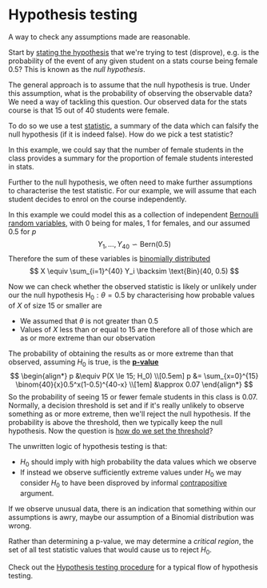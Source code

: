 # Hypothesis testing

A way to check any assumptions made are reasonable.

Start by [stating the hypothesis](202210151254.md) that we're trying to test
(disprove), e.g. is the probability of the event of any given student on a stats
course being female 0.5? This is known as the *null hypothesis*.

The general approach is to assume that the null hypothesis is true. Under this
assumption, what is the probability of observing the observable data? We need a
way of tackling this question. Our observed data for the stats course is that 15
out of 40 students were female.

To do so we use a test [statistic](202210101627.md), a summary of the data which
can falsify the null hypothesis (if it is indeed false). How do we pick a test
statistic?

In this example, we could say that the number of female students in the class
provides a summary for the proportion of female students interested in stats.

Further to the null hypothesis, we often need to make further assumptions to
characterise the test statistic. For our example, we will assume that each
student decides to enrol on the course independently.

In this example we could model this as a collection of independent
[Bernoulli random variables](202210081010.md), with 0 being for males, 1 for
females, and our assumed 0.5 for $p$
$$
Y_1, \ldots, Y_{40} \backsim \text{Bern}(0.5)
$$
Therefore the sum of these variables is [binomially distributed](202210081358.md)
$$
X \equiv \sum_{i=1}^{40} Y_i \backsim \text{Bin}(40, 0.5)
$$

Now we can check whether the observed statistic is likely or unlikely under our
the null hypothesis $\text{H}_0: \theta = 0.5$ by characterising how probable
values of $X$ of size 15 or smaller are
- We assumed that $\theta$ is not greater than 0.5
- Values of $X$ less than or equal to 15 are therefore all of those which are as
  or more extreme than our observation

The probability of obtaining the results as or more extreme than that observed,
assuming $H_0$ is true, is the **[p-value](202210151020.md)**
$$
\begin{align*}
p &\equiv P(X \le 15; H_0) \\[0.5em]
p &= \sum_{x=0}^{15} \binom{40}{x}0.5^x(1-0.5)^{40-x} \\[1em]
&\approx 0.07
\end{align*}
$$
So the probability of seeing 15 or fewer female students in this class is 0.07.
Normally, a decision threshold is set and if it's really unlikely to observe
something as or more extreme, then we'll reject the null hypothesis. If the
probability is above the threshold, then we typically keep the null hypothesis.
Now the question is [how do we set the threshold](202210151146.md)?

The unwritten logic of hypothesis testing is that:
- $H_0$ should imply with high probability the data values which we observe
- If instead we observe sufficiently extreme values under $H_0$ we may consider
  $H_0$ to have been disproved by informal [contrapositive](202210151047.md) argument.

If we observe unusual data, there is an indication that something within our
assumptions is awry, maybe our assumption of a Binomial distribution was wrong.

Rather than determining a p-value, we may determine a *critical region*, the set
of all test statistic values that would cause us to reject $H_0$.

Check out the [Hypothesis testing procedure](202210151102.md) for a typical flow of
hypothesis testing.
